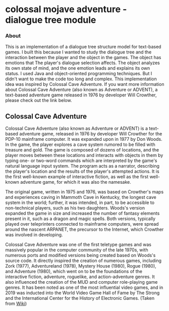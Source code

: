 # colossal mojave adventure - dialogue tree module

### About

This is an implementation of a dialogue tree structure model for text-based games. I built this because I wanted to study the dialogue tree and the interaction between the player and the object in the games. The object has emotions that The player's dialogue selection affects. The object analyzes its own state of mind, and the one emotion leads and explains its own status. I used Java and object-oriented programming techniques. But I didn't want to make the code too long and complex. This implementation idea was inspired by Colossal Cave Adventure. If you want more information about Colossal Cave Adventure (also known as Adventure or ADVENT), a text-based adventure game released in 1976 by developer Will Crowther, please check out the link below.


## Colossal Cave Adventure

Colossal Cave Adventure (also known as Adventure or ADVENT) is a text-based adventure game, released in 1976 by developer Will Crowther for the PDP-10 mainframe computer. It was expanded upon in 1977 by Don Woods. In the game, the player explores a cave system rumored to be filled with treasure and gold. The game is composed of dozens of locations, and the player moves between these locations and interacts with objects in them by typing one- or two-word commands which are interpreted by the game's natural language input system. The program acts as a narrator, describing the player's location and the results of the player's attempted actions. It is the first well-known example of interactive fiction, as well as the first well-known adventure game, for which it was also the namesake.

The original game, written in 1975 and 1976, was based on Crowther's maps and experiences caving in Mammoth Cave in Kentucky, the longest cave system in the world; further, it was intended, in part, to be accessible to non-technical players, such as his two daughters. Woods's version expanded the game in size and increased the number of fantasy elements present in it, such as a dragon and magic spells. Both versions, typically played over teleprinters connected to mainframe computers, were spread around the nascent ARPANET, the precursor to the Internet, which Crowther was involved in developing.

Colossal Cave Adventure was one of the first teletype games and was massively popular in the computer community of the late 1970s, with numerous ports and modified versions being created based on Woods's source code. It directly inspired the creation of numerous games, including Zork (1977), Adventureland (1978), Mystery House (1980), Rogue (1980), and Adventure (1980), which went on to be the foundations of the interactive fiction, adventure, roguelike, and action-adventure genres. It also influenced the creation of the MUD and computer role-playing game genres. It has been noted as one of the most influential video games, and in 2019 was inducted into the World Video Game Hall of Fame by The Strong and the International Center for the History of Electronic Games. (Taken from [Wiki](https://en.wikipedia.org/wiki/Colossal_Cave_Adventure))

